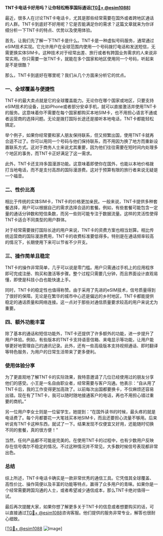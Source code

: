 **TNT卡电话卡好用吗？让你轻松畅享国际通话[[TG💪+ @esim1088](https://t.me/s/esim1088)]**

最近，很多人在讨论TNT卡电话卡，尤其是那些经常需要在国外或者跨地区通话的人群。TNT卡到底好不好用呢？它是否能满足你的需求？这篇文章就来为你详细分析一下TNT卡的特点、优势以及使用体验。

首先，让我们先了解一下TNT卡是什么。TNT卡是一种虚拟号码服务，通常通过eSIM技术实现。它允许用户在全球范围内使用一个号码拨打电话和发送短信，无需更换实体SIM卡。这种技术对于经常出差、旅行或者有跨国业务需求的人来说非常实用。你只需要一张TNT卡，就能在多个国家和地区使用同一个号码，听起来是不是很酷？

那么，TNT卡到底好在哪里呢？我们从几个方面来分析它的优点。

### 一、全球覆盖与便捷性

TNT卡的最大卖点就是它的全球覆盖能力。无论你在哪个国家或地区，只要支持eSIM技术的设备，比如iPhone或者部分安卓手机，就可以直接激活并使用TNT卡的服务。这意味着你不需要在每个国家都购买本地SIM卡，也不用担心语言不通或者运营商的选择问题。无论是拨打国际长途还是接听本地电话，TNT卡都能轻松搞定。

举个例子，如果你经常要和家人朋友保持联系，但又频繁出国，使用TNT卡就再合适不过了。你可以用同一个号码与他们保持联系，而不用因为换了地方而重新设置联系方式。这对于商务人士来说尤其重要，因为他们往往需要在短时间内处理多个地区的事务，而TNT卡正好满足了这一需求。

此外，TNT卡还支持多国漫游功能。这意味着即使你在国外，也能以本地价格拨打当地电话，而不是支付高昂的国际漫游费。这对于预算有限的旅行者来说无疑是一个福音。

### 二、性价比高

相比于传统的实体SIM卡，TNT卡的价格更加亲民。一般来说，TNT卡提供多种套餐选择，用户可以根据自己的需求选择合适的套餐。例如，有些套餐可能包含一定量的通话分钟数和短信条数，而另一些则可能专注于数据流量。这样的灵活性使得TNT卡适合不同类型的用户群体。

对于经常需要拨打国际长途的用户来说，TNT卡的资费方案也相当划算。相比传统运营商的国际漫游费用，TNT卡的收费标准要低得多。特别是在通话频率较高的情况下，长期使用下来可以节省不少开支。

### 三、操作简单且稳定

TNT卡的操作非常简单，几乎可以说是零门槛。用户只需通过手机上的应用程序即可完成注册、购买和激活等步骤。整个过程只需要几分钟，而且界面设计直观易懂，即使是科技小白也能快速上手。

同时，TNT卡的稳定性也值得称赞。由于采用了先进的eSIM技术，信号质量得到了很好的保障。无论是在繁华的城市中心还是偏远的乡村地区，TNT卡都能提供稳定的通话质量和网络连接。这一点对于那些对通信质量要求较高的用户来说尤为重要。

### 四、额外功能丰富

除了基本的通话和短信功能外，TNT卡还提供了许多额外的功能，进一步提升了用户体验。例如，有些版本的TNT卡支持语音信箱、来电显示等功能，让用户能够更好地管理自己的通讯记录。此外，还有一些高级版本支持视频通话、即时翻译等特色服务，为用户的日常生活带来了更多便利。

### 使用体验分享

为了更直观地了解TNT卡的实际效果，我特意邀请了几位已经使用过的朋友分享他们的感受。小王是一名自由职业者，经常需要与客户沟通。他表示：“自从用了TNT卡后，我的工作变得更加高效了。以前每次出国都要换卡，不仅麻烦还容易出错。现在有了TNT卡，我可以随时随地接通客户的电话，再也不用担心错过重要的商机。”

另一位用户李女士则是一位留学生，她提到：“在国外读书的时候，最头疼的就是电话费了。每个月都要花一大笔钱买本地SIM卡，而且还要担心流量不够用。后来听说有TNT卡这种东西，就试了一下。结果发现不仅便宜又好用，还能随时切换不同的套餐，真的很方便！”

当然，任何产品都不可能是完美的。在使用TNT卡的过程中，也有少数用户反映存在信号偶尔不稳定的情况。不过这种情况并不常见，大多数时候信号表现都非常出色。

### 总结

综上所述，TNT卡电话卡确实是一款非常优秀的通信工具。它凭借其全球覆盖、高性价比、操作简便以及丰富的功能等特点，赢得了众多用户的青睐。如果你是一个经常需要跨国沟通的人士，或者希望减少通信成本，那么TNT卡绝对值得一试。

最后再次提醒大家，如果你想了解更多关于TNT卡的信息或者想要购买的话，可以直接通过[TG💪+ @esim1088](https://t.me/s/esim1088)咨询客服。他们提供的服务非常专业，解答也很耐心细致。

[[TG💪+ @esim1088](https://t.me/s/esim1088) ![Image](https://i.postimg.cc/4NQfJmqS/Snipaste-2025-05-13-00-14-12.png)]